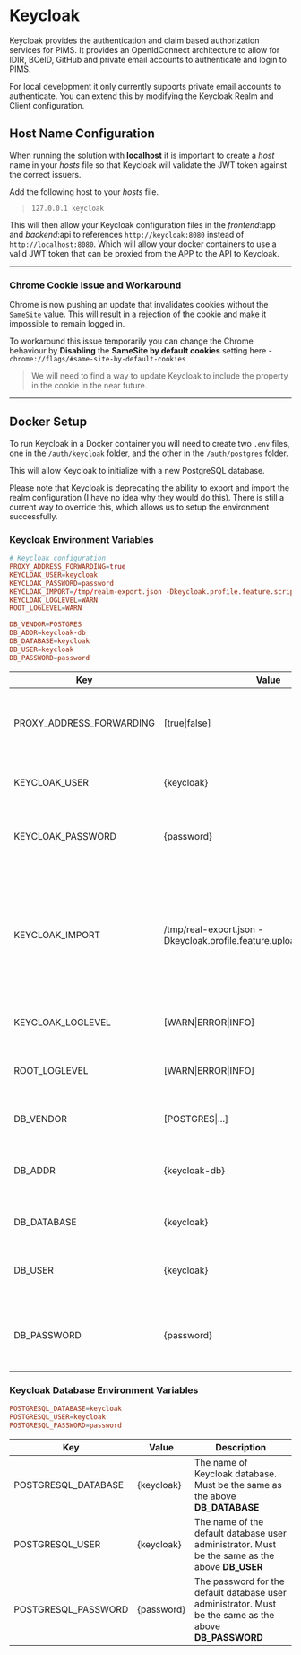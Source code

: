 # Keycloak

Keycloak provides the authentication and claim based authorization services for PIMS.
It provides an OpenIdConnect architecture to allow for IDIR, BCeID, GitHub and private email accounts to authenticate and login to PIMS.

For local development it only currently supports private email accounts to authenticate.
You can extend this by modifying the Keycloak Realm and Client configuration.

## Host Name Configuration

When running the solution with **localhost** it is important to create a _host_ name in your _hosts_ file so that Keycloak will validate the JWT token against the correct issuers.

Add the following host to your _hosts_ file.

> `127.0.0.1 keycloak`

This will then allow your Keycloak configuration files in the _frontend_:app and _backend_:api to references `http://keycloak:8080` instead of `http://localhost:8080`.
Which will allow your docker containers to use a valid JWT token that can be proxied from the APP to the API to Keycloak.

---

### Chrome Cookie Issue and Workaround

Chrome is now pushing an update that invalidates cookies without the `SameSite` value. This will result in a rejection of the cookie and make it impossible to remain logged in.

To workaround this issue temporarily you can change the Chrome behaviour by **Disabling** the **SameSite by default cookies** setting here - `chrome://flags/#same-site-by-default-cookies`

> We will need to find a way to update Keycloak to include the property in the cookie in the near future.

---

## Docker Setup

To run Keycloak in a Docker container you will need to create two `.env` files, one in the `/auth/keycloak` folder, and the other in the `/auth/postgres` folder.

This will allow Keycloak to initialize with a new PostgreSQL database.

Please note that Keycloak is deprecating the ability to export and import the realm configuration (I have no idea why they would do this).
There is still a current way to override this, which allows us to setup the environment successfully.

### Keycloak Environment Variables

```conf
# Keycloak configuration
PROXY_ADDRESS_FORWARDING=true
KEYCLOAK_USER=keycloak
KEYCLOAK_PASSWORD=password
KEYCLOAK_IMPORT=/tmp/realm-export.json -Dkeycloak.profile.feature.scripts=enabled -Dkeycloak.profile.feature.upload_scripts=enabled
KEYCLOAK_LOGLEVEL=WARN
ROOT_LOGLEVEL=WARN

DB_VENDOR=POSTGRES
DB_ADDR=keycloak-db
DB_DATABASE=keycloak
DB_USER=keycloak
DB_PASSWORD=password
```

| Key                      | Value                                                                    | Description                                                                                                                    |
| ------------------------ | ------------------------------------------------------------------------ | ------------------------------------------------------------------------------------------------------------------------------ |
| PROXY_ADDRESS_FORWARDING | [true\|false]                                                            | Informs Keycloak to handle proxy forwarded requests correctly.                                                                 |
| KEYCLOAK_USER            | {keycloak}                                                               | The name of the Keycloak Realm administrator.                                                                                  |
| KEYCLOAK_PASSWORD        | {password}                                                               | The password for the Keycloak Realm administrator.                                                                             |
| KEYCLOAK_IMPORT          | /tmp/real-export.json  -Dkeycloak.profile.feature.upload_scripts=enabled | The path to the configuration file to initialize Keycloak with. This also includes an override to enable uploading the script. |
| KEYCLOAK_LOGLEVEL        | [WARN\|ERROR\|INFO]                                                      | The logging level for Keycloak.                                                                                                |
| ROOT_LOGLEVEL            | [WARN\|ERROR\|INFO]                                                      | The logging level for the root user of the container.                                                                          |
| DB_VENDOR                | [POSTGRES\|...]                                                          | The database that Keycloak will use.                                                                                           |
| DB_ADDR                  | {keycloak-db}                                                            | The host name of the Keycloak DB found in the `docker-compose.yaml`                                                            |
| DB_DATABASE              | {keycloak}                                                               | Name of the Keycloak database.                                                                                                 |
| DB_USER                  | {keycloak}                                                               | The name of the default database user administrator.                                                                           |
| DB_PASSWORD              | {password}                                                               | The password for the default database user administrator.                                                                      |

### Keycloak Database Environment Variables

```conf
POSTGRESQL_DATABASE=keycloak
POSTGRESQL_USER=keycloak
POSTGRESQL_PASSWORD=password
```

| Key                 | Value      | Description                                                                                             |
| ------------------- | ---------- | ------------------------------------------------------------------------------------------------------- |
| POSTGRESQL_DATABASE | {keycloak} | The name of Keycloak database. Must be the same as the above **DB_DATABASE**                            |
| POSTGRESQL_USER     | {keycloak} | The name of the default database user administrator. Must be the same as the above **DB_USER**          |
| POSTGRESQL_PASSWORD | {password} | The password for the default database user administrator. Must be the same as the above **DB_PASSWORD** |
